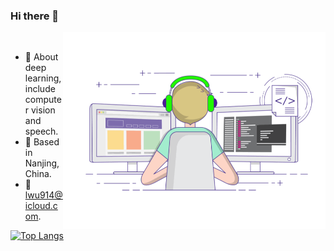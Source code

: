 ### Hi there 👋
<img align="right" top='80' alt="GIF" src="https://raw.githubusercontent.com/devSouvik/devSouvik/master/gif3.gif" width="420"/>
<br/>

- 🍒  About deep learning, include computer vision and speech.
- 📍  Based in Nanjing, China.
- 📧  [lwu914@icloud.com](mailto:lwu914#icloud.com).

[![Top Langs](https://github-readme-stats.vercel.app/api/top-langs/?username=alexw914&layout=compact)](https://github.com/alexw914/github-readme-stats)
<br/>
